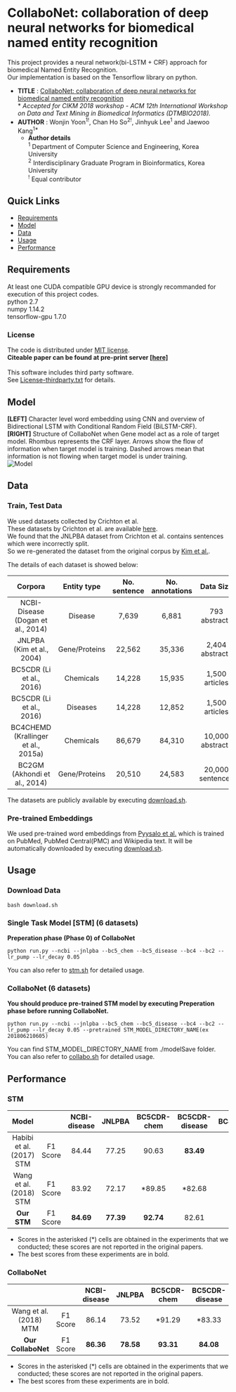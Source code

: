 # CollaboNet: collaboration of deep neural networks for biomedical named entity recognition

This project provides a neural network(bi-LSTM + CRF) approach for biomedical Named Entity Recognition.  
Our implementation is based on the Tensorflow library on python.  
  
* __TITLE__  :  <a href=https://arxiv.org/abs/1809.07950.pdf>CollaboNet: collaboration of deep neural networks for biomedical named entity recognition</a><br>
 \* *Accepted for CIKM 2018 workshop - ACM 12th International Workshop on Data and Text Mining in Biomedical Informatics (DTMBIO2018).* 
* __AUTHOR__ :  Wonjin Yoon<sup>1!</sup>, Chan Ho So<sup>2!</sup>, Jinhyuk Lee<sup>1</sup> and Jaewoo Kang<sup>1\*</sup>
    * __Author details__  
    <sup>1</sup> Department of Computer Science and Engineering, Korea University  
    <sup>2</sup> Interdisciplinary Graduate Program in Bioinformatics, Korea University  
    <sup>!</sup> Equal contributor  


## Quick Links

- [Requirements](#requirements)
- [Model](#model)
- [Data](#data)
- [Usage](#usage)
- [Performance](#performance)

## Requirements
At least one CUDA compatible GPU device is strongly recommanded for execution of this project codes.  
python 2.7  
numpy 1.14.2  
tensorflow-gpu 1.7.0  

### License
The code is distributed under [MIT license](./LICENSE.md).  <br>
__Citeable paper can be found at pre-print server <a href=https://arxiv.org/abs/1809.07950.pdf>[here]</a>__ <br>
<br>
This software includes third party software.<br>
See <a href=./License-thirdparty.txt>License-thirdparty.txt</a> for details.  

## Model
**[LEFT]** Character level word embedding using CNN and overview of Bidirectional LSTM with Conditional Random Field (BiLSTM-CRF).  
**[RIGHT]** Structure of CollaboNet when Gene model act as a role of target model. Rhombus represents the CRF layer. Arrows show the flow of information when target model is training. Dashed arrows mean that information is not flowing when target model is under training.  
![Model](https://s3-us-west-2.amazonaws.com/collabonet/model_tot.jpg)

## Data
### Train, Test Data
We used datasets collected by Crichton et al.  
These datasets by Crichton et al. are available [here](https://github.com/cambridgeltl/MTL-Bioinformatics-2016).  
We found that the JNLPBA dataset from Crichton et al. contains sentences which were incorrectly split.  
So we re-generated the dataset from the original corpus by [Kim et al.](http://www.nactem.ac.uk/tsujii/GENIA/ERtask/shared_task_intro.pdf).  

The details of each dataset is showed below:  


|               Corpora               |  Entity type  | No. sentence | No. annotations |     Data Size    |
|:-----------------------------------:|:-------------:|:------------:|:---------------:|:----------------:|
|  NCBI-Disease (Dogan et al., 2014)  |    Disease    |     7,639    |      6,881      |   793 abstracts  |
|      JNLPBA (Kim et al., 2004)      | Gene/Proteins |    22,562    |      35,336     |  2,404 abstracts |
|       BC5CDR (Li et al., 2016)      |   Chemicals   |    14,228    |      15,935     |  1,500 articles  |
|       BC5CDR (Li et al., 2016)      |    Diseases   |    14,228    |      12,852     |  1,500 articles  |
| BC4CHEMD (Krallinger et al., 2015a) |   Chemicals   |    86,679    |      84,310     | 10,000 abstracts |
|     BC2GM (Akhondi et al., 2014)    | Gene/Proteins |    20,510    |      24,583     | 20,000 sentences |

The datasets are publicly available by executing [download.sh](./download.sh).<!-- and we recommend downloading the datasets to run our code.  -->

### Pre-trained Embeddings
We used pre-trained word embeddings from [Pyysalo et al.](http://bio.nlplab.org/) which is trained on PubMed, PubMed Central(PMC) and Wikipedia text. It will be automatically downloaded by executing [download.sh](./download.sh). 

## Usage
### Download Data
```
bash download.sh
```

### Single Task Model [STM] (6 datasets)
__Preperation phase (Phase 0) of CollaboNet__  
```
python run.py --ncbi --jnlpba --bc5_chem --bc5_disease --bc4 --bc2 --lr_pump --lr_decay 0.05
```
You can also refer to [stm.sh](./stm.sh) for detailed usage.

### CollaboNet (6 datasets)
__You should produce pre-trained STM model by executing Preperation phase before running CollaboNet.__  
```
python run.py --ncbi --jnlpba --bc5_chem --bc5_disease --bc4 --bc2 --lr_pump --lr_decay 0.05 --pretrained STM_MODEL_DIRECTORY_NAME(ex 201806210605)
```
You can find STM_MODEL_DIRECTORY_NAME from ./modelSave folder.  
You can also refer to [collabo.sh](./collabo.sh) for detailed usage. 


## Performance
### STM
|           Model          |          | NCBI-disease | JNLPBA | BC5CDR-chem | BC5CDR-disease | BC4CHEMD | BC2GM | Average |
|:------------------------:|:--------:|:------------:|:------:|:-----------:|:--------------:|:--------:|:-----:|:-------:|
| Habibi et al. (2017) STM | F1 Score |     84.44    |  77.25 |    90.63    |      **83.49**     |   86.62  | 77.82 |  83.38  |
|  Wang et al. (2018) STM  | F1 Score |     83.92    |  72.17 |    *89.85   |     *82.68     |   **88.75**  | **80.00** |  82.90  |
|          **Our STM**         | F1 Score |     **84.69**    |  **77.39** |    **92.74**    |      82.61     |   88.40  | 79.27 |  **84.03**  |
* Scores in the asterisked (\*) cells are obtained in the experiments that we conducted; these scores are not reported in the original papers.   
* The best scores from these experiments are in bold.  

### CollaboNet
|                        |          | NCBI-disease |   JNLPBA  | BC5CDR-chem | BC5CDR-disease |  BC4CHEMD |   BC2GM   | Average |
|:----------------------:|:--------:|:------------:|:---------:|:-----------:|:--------------:|:---------:|:---------:|:-------:|
| Wang et al. (2018) MTM | F1 Score |     86.14    |   73.52   |    *91.29   |     *83.33     | **89.37** | **80.74** |  84.07  |
|   **Our CollaboNet**   | F1 Score |   **86.36**  | **78.58** |  **93.31**  |    **84.08**   |   88.85   |   79.73   |  **85.15**  |
* Scores in the asterisked (\*) cells are obtained in the experiments that we conducted; these scores are not reported in the original papers.   
* The best scores from these experiments are in bold.
